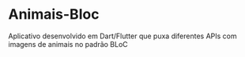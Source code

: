 # Animais-Bloc
Aplicativo desenvolvido em Dart/Flutter que puxa diferentes APIs com imagens de animais no padrão BLoC
